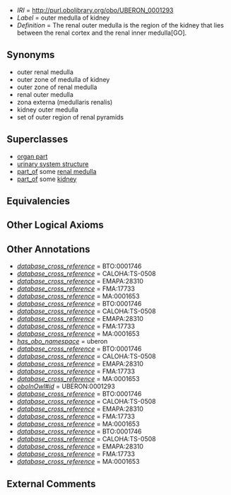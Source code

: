  * *IRI* = http://purl.obolibrary.org/obo/UBERON_0001293
 * *Label* = outer medulla of kidney
 * *Definition* = The renal outer medulla is the region of the kidney that lies between the renal cortex and the renal inner medulla[GO].

## Synonyms

 * outer renal medulla
 * outer zone of medulla of kidney
 * outer zone of renal medulla
 * renal outer medulla
 * zona externa (medullaris renalis)
 * kidney outer medulla
 * set of outer region of renal pyramids

## Superclasses

 * [organ part](../../UBERON/64/UBERON_0000064.md)
 * [urinary system structure](../../UBERON/54/UBERON_0006554.md)
 * [part_of](../../BFO/50/BFO_0000050.md) some [renal medulla](../../UBERON/62/UBERON_0000362.md)
 * [part_of](../../BFO/50/BFO_0000050.md) some [kidney](../../UBERON/13/UBERON_0002113.md)

## Equivalencies


## Other Logical Axioms


## Other Annotations

 * *[database_cross_reference](../../ef/oboInOwl#hasDbXref.md)* = BTO:0001746
 * *[database_cross_reference](../../ef/oboInOwl#hasDbXref.md)* = CALOHA:TS-0508
 * *[database_cross_reference](../../ef/oboInOwl#hasDbXref.md)* = EMAPA:28310
 * *[database_cross_reference](../../ef/oboInOwl#hasDbXref.md)* = FMA:17733
 * *[database_cross_reference](../../ef/oboInOwl#hasDbXref.md)* = MA:0001653
 * *[database_cross_reference](../../ef/oboInOwl#hasDbXref.md)* = BTO:0001746
 * *[database_cross_reference](../../ef/oboInOwl#hasDbXref.md)* = CALOHA:TS-0508
 * *[database_cross_reference](../../ef/oboInOwl#hasDbXref.md)* = EMAPA:28310
 * *[database_cross_reference](../../ef/oboInOwl#hasDbXref.md)* = FMA:17733
 * *[database_cross_reference](../../ef/oboInOwl#hasDbXref.md)* = MA:0001653
 * *[has_obo_namespace](../../ce/oboInOwl#hasOBONamespace.md)* = uberon
 * *[database_cross_reference](../../ef/oboInOwl#hasDbXref.md)* = BTO:0001746
 * *[database_cross_reference](../../ef/oboInOwl#hasDbXref.md)* = CALOHA:TS-0508
 * *[database_cross_reference](../../ef/oboInOwl#hasDbXref.md)* = EMAPA:28310
 * *[database_cross_reference](../../ef/oboInOwl#hasDbXref.md)* = FMA:17733
 * *[database_cross_reference](../../ef/oboInOwl#hasDbXref.md)* = MA:0001653
 * *[oboInOwl#id](../../id/oboInOwl#id.md)* = UBERON:0001293
 * *[database_cross_reference](../../ef/oboInOwl#hasDbXref.md)* = BTO:0001746
 * *[database_cross_reference](../../ef/oboInOwl#hasDbXref.md)* = CALOHA:TS-0508
 * *[database_cross_reference](../../ef/oboInOwl#hasDbXref.md)* = EMAPA:28310
 * *[database_cross_reference](../../ef/oboInOwl#hasDbXref.md)* = FMA:17733
 * *[database_cross_reference](../../ef/oboInOwl#hasDbXref.md)* = MA:0001653
 * *[database_cross_reference](../../ef/oboInOwl#hasDbXref.md)* = BTO:0001746
 * *[database_cross_reference](../../ef/oboInOwl#hasDbXref.md)* = CALOHA:TS-0508
 * *[database_cross_reference](../../ef/oboInOwl#hasDbXref.md)* = EMAPA:28310
 * *[database_cross_reference](../../ef/oboInOwl#hasDbXref.md)* = FMA:17733
 * *[database_cross_reference](../../ef/oboInOwl#hasDbXref.md)* = MA:0001653

## External Comments

